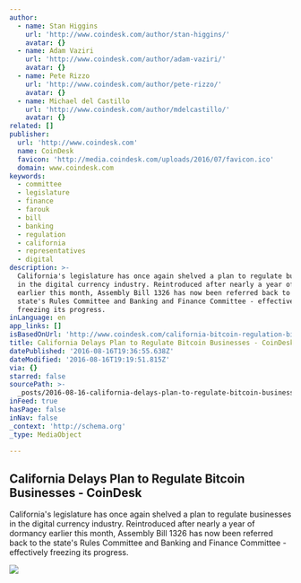 ```yaml
---
author:
  - name: Stan Higgins
    url: 'http://www.coindesk.com/author/stan-higgins/'
    avatar: {}
  - name: Adam Vaziri
    url: 'http://www.coindesk.com/author/adam-vaziri/'
    avatar: {}
  - name: Pete Rizzo
    url: 'http://www.coindesk.com/author/pete-rizzo/'
    avatar: {}
  - name: Michael del Castillo
    url: 'http://www.coindesk.com/author/mdelcastillo/'
    avatar: {}
related: []
publisher:
  url: 'http://www.coindesk.com'
  name: CoinDesk
  favicon: 'http://media.coindesk.com/uploads/2016/07/favicon.ico'
  domain: www.coindesk.com
keywords:
  - committee
  - legislature
  - finance
  - farouk
  - bill
  - banking
  - regulation
  - california
  - representatives
  - digital
description: >-
  California's legislature has once again shelved a plan to regulate businesses
  in the digital currency industry. Reintroduced after nearly a year of dormancy
  earlier this month, Assembly Bill 1326 has now been referred back to the
  state's Rules Committee and Banking and Finance Committee - effectively
  freezing its progress.
inLanguage: en
app_links: []
isBasedOnUrl: 'http://www.coindesk.com/california-bitcoin-regulation-bill-delayed/'
title: California Delays Plan to Regulate Bitcoin Businesses - CoinDesk
datePublished: '2016-08-16T19:36:55.638Z'
dateModified: '2016-08-16T19:19:51.815Z'
via: {}
starred: false
sourcePath: >-
  _posts/2016-08-16-california-delays-plan-to-regulate-bitcoin-businesses-coin.md
inFeed: true
hasPage: false
inNav: false
_context: 'http://schema.org'
_type: MediaObject

---
```

<article style=""><h1>California Delays Plan to Regulate Bitcoin Businesses - CoinDesk</h1><p>California's legislature has once again shelved a plan to regulate businesses in the digital currency industry. Reintroduced after nearly a year of dormancy earlier this month, Assembly Bill 1326 has now been referred back to the state's Rules Committee and Banking and Finance Committee - effectively freezing its progress.</p><img src="https://media.coindesk.com/uploads/2016/08/california-legislature-e1471373381102.jpg" /></article>